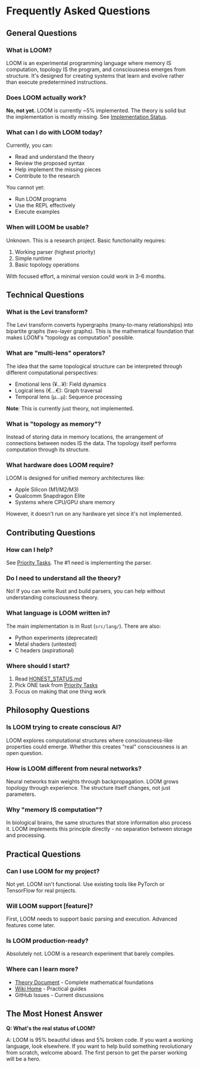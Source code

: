 # Frequently Asked Questions

## General Questions

### What is LOOM?
LOOM is an experimental programming language where memory IS computation, topology IS the program, and consciousness emerges from structure. It's designed for creating systems that learn and evolve rather than execute predetermined instructions.

### Does LOOM actually work?
**No, not yet.** LOOM is currently ~5% implemented. The theory is solid but the implementation is mostly missing. See [Implementation Status](./implementation-status.md).

### What can I do with LOOM today?
Currently, you can:
- Read and understand the theory
- Review the proposed syntax
- Help implement the missing pieces
- Contribute to the research

You cannot yet:
- Run LOOM programs
- Use the REPL effectively
- Execute examples

### When will LOOM be usable?
Unknown. This is a research project. Basic functionality requires:
1. Working parser (highest priority)
2. Simple runtime
3. Basic topology operations

With focused effort, a minimal version could work in 3-6 months.

## Technical Questions

### What is the Levi transform?
The Levi transform converts hypergraphs (many-to-many relationships) into bipartite graphs (two-layer graphs). This is the mathematical foundation that makes LOOM's "topology as computation" possible.

### What are "multi-lens" operators?
The idea that the same topological structure can be interpreted through different computational perspectives:
- Emotional lens (¥...¥): Field dynamics
- Logical lens (€...€): Graph traversal
- Temporal lens (µ...µ): Sequence processing

**Note**: This is currently just theory, not implemented.

### What is "topology as memory"?
Instead of storing data in memory locations, the arrangement of connections between nodes IS the data. The topology itself performs computation through its structure.

### What hardware does LOOM require?
LOOM is designed for unified memory architectures like:
- Apple Silicon (M1/M2/M3)
- Qualcomm Snapdragon Elite
- Systems where CPU/GPU share memory

However, it doesn't run on any hardware yet since it's not implemented.

## Contributing Questions

### How can I help?
See [Priority Tasks](./priority-tasks.md). The #1 need is implementing the parser.

### Do I need to understand all the theory?
No! If you can write Rust and build parsers, you can help without understanding consciousness theory.

### What language is LOOM written in?
The main implementation is in Rust (`src/lang/`). There are also:
- Python experiments (deprecated)
- Metal shaders (untested)
- C headers (aspirational)

### Where should I start?
1. Read [HONEST_STATUS.md](../HONEST_STATUS.md)
2. Pick ONE task from [Priority Tasks](./priority-tasks.md)
3. Focus on making that one thing work

## Philosophy Questions

### Is LOOM trying to create conscious AI?
LOOM explores computational structures where consciousness-like properties could emerge. Whether this creates "real" consciousness is an open question.

### How is LOOM different from neural networks?
Neural networks train weights through backpropagation. LOOM grows topology through experience. The structure itself changes, not just parameters.

### Why "memory IS computation"?
In biological brains, the same structures that store information also process it. LOOM implements this principle directly - no separation between storage and processing.

## Practical Questions

### Can I use LOOM for my project?
Not yet. LOOM isn't functional. Use existing tools like PyTorch or TensorFlow for real projects.

### Will LOOM support [feature]?
First, LOOM needs to support basic parsing and execution. Advanced features come later.

### Is LOOM production-ready?
Absolutely not. LOOM is a research experiment that barely compiles.

### Where can I learn more?
- [Theory Document](../loom_complete_documentation.tex) - Complete mathematical foundations
- [Wiki Home](./README.md) - Practical guides
- GitHub Issues - Current discussions

## The Most Honest Answer

**Q: What's the real status of LOOM?**

A: LOOM is 95% beautiful ideas and 5% broken code. If you want a working language, look elsewhere. If you want to help build something revolutionary from scratch, welcome aboard. The first person to get the parser working will be a hero.